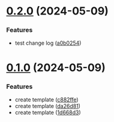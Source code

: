 # [0.2.0](https://github.com/Kshao123/basic-actions-template/compare/v0.1.0...v0.2.0) (2024-05-09)


### Features

* test change log ([a0b0254](https://github.com/Kshao123/basic-actions-template/commit/a0b0254fb96780e5f354de927021023b9f6a0110))



# [0.1.0](https://github.com/Kshao123/basic-actions-template/compare/1d668d3f29ca109e8c6341db7a0802d876b9b4b1...v0.1.0) (2024-05-09)


### Features

* create template ([c882ffe](https://github.com/Kshao123/basic-actions-template/commit/c882ffe1a533aacb0903f85634fc336192239b14))
* create template ([da26d81](https://github.com/Kshao123/basic-actions-template/commit/da26d8104f035e0af8ad0823f72bb1fa229f955e))
* create template ([1d668d3](https://github.com/Kshao123/basic-actions-template/commit/1d668d3f29ca109e8c6341db7a0802d876b9b4b1))




